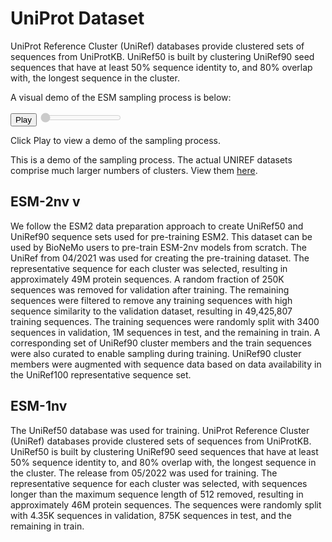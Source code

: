 # UniProt Dataset

UniProt Reference Cluster (UniRef) databases provide clustered sets of sequences from UniProtKB. UniRef50 is built by clustering UniRef90 seed sequences that have at least 50% sequence identity to, and 80% overlap with, the longest sequence in the cluster.

A visual demo of the ESM sampling process is below:

<div class="uniprot-visual-play-container">
    <button id="uniprot-visual-play-button">Play</button>
    <input
        id="uniprot-visual-slider"
        type="range"
        min="1"
        max="1000"
        value="1"
        step="1"
        disabled
    />
</div>
<p id="uniprot-visual-description-text">
    <span id="uniprot-visual-step-text"></span>
    <span id="uniprot-visual-status-text">Click Play to view a demo of the sampling process.</span>
</p>
<div class="uniprot-visual-container">
    <div id="uniprot-circlepack-anchor"></div>
    <p class="uniprot-visual-small-text">
        This is a demo of the sampling process. The actual UNIREF datasets
        comprise much larger numbers of clusters. View them
        <a target="_blank" href="https://www.uniprot.org/uniref?query=*>"
            >here</a
        >.
    </p>
</div>

## ESM-2nv v

We follow the ESM2 data preparation approach to create UniRef50 and UniRef90 sequence sets used for pre-training ESM2. This dataset can be used by BioNeMo users to pre-train ESM-2nv models from scratch.
The UniRef from 04/2021 was used for creating the pre-training dataset. The representative sequence for each cluster was selected, resulting in approximately 49M protein sequences. A random fraction of 250K sequences was removed for validation after training. The remaining sequences were filtered to remove any training sequences with high sequence similarity to the validation dataset, resulting in 49,425,807 training sequences. The training sequences were randomly split with 3400 sequences in validation, 1M sequences in test, and the remaining in train. A corresponding set of UniRef90 cluster members and the train sequences were also curated to enable sampling during training. UniRef90 cluster members were augmented with sequence data based on data availability in the UniRef100 representative sequence set.

## ESM-1nv

The UniRef50 database was used for training. UniProt Reference Cluster (UniRef) databases provide clustered sets of sequences from UniProtKB. UniRef50 is built by clustering UniRef90 seed sequences that have at least 50% sequence identity to, and 80% overlap with, the longest sequence in the cluster. The release from 05/2022 was used for training. The representative sequence for each cluster was selected, with sequences longer than the maximum sequence length of 512 removed, resulting in approximately 46M protein sequences. The sequences were randomly split with 4.35K sequences in validation, 875K sequences in test, and the remaining in train.
